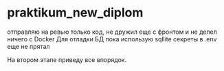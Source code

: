 # praktikum_new_diplom

отправляю на ревью только код, не дружил еще с фронтом и не делел ничего с Docker
Для отладки БД пока использую sqllite
секреты в .env еще не прятал

На втором этапе приведу все впорядок. 
